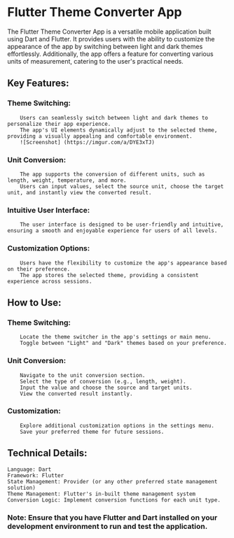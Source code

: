 # Flutter Theme Converter App

The Flutter Theme Converter App is a versatile mobile application built using Dart and Flutter. It provides users with the ability to customize the appearance of the app by switching between light and dark themes effortlessly. Additionally, the app offers a feature for converting various units of measurement, catering to the user's practical needs.

## Key Features:

  ###  Theme Switching:
        Users can seamlessly switch between light and dark themes to personalize their app experience.
        The app's UI elements dynamically adjust to the selected theme, providing a visually appealing and comfortable environment.
        ![Screenshot] (https://imgur.com/a/DYE3xTJ) 

   ### Unit Conversion:
        The app supports the conversion of different units, such as length, weight, temperature, and more.
        Users can input values, select the source unit, choose the target unit, and instantly view the converted result.

  ###  Intuitive User Interface:
        The user interface is designed to be user-friendly and intuitive, ensuring a smooth and enjoyable experience for users of all levels.

  ###  Customization Options:
        Users have the flexibility to customize the app's appearance based on their preference.
        The app stores the selected theme, providing a consistent experience across sessions.

## How to Use:

   ### Theme Switching:
        Locate the theme switcher in the app's settings or main menu.
        Toggle between "Light" and "Dark" themes based on your preference.

  ### Unit Conversion:
        Navigate to the unit conversion section.
        Select the type of conversion (e.g., length, weight).
        Input the value and choose the source and target units.
        View the converted result instantly.

  ###  Customization:
        Explore additional customization options in the settings menu.
        Save your preferred theme for future sessions.

## Technical Details:

    Language: Dart
    Framework: Flutter
    State Management: Provider (or any other preferred state management solution)
    Theme Management: Flutter's in-built theme management system
    Conversion Logic: Implement conversion functions for each unit type.

### Note: Ensure that you have Flutter and Dart installed on your development environment to run and test the application.
